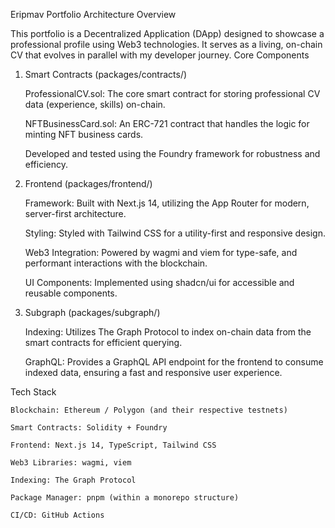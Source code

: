 Eripmav Portfolio Architecture
Overview

This portfolio is a Decentralized Application (DApp) designed to showcase a professional profile using Web3 technologies. It serves as a living, on-chain CV that evolves in parallel with my developer journey.
Core Components
1. Smart Contracts (packages/contracts/)

    ProfessionalCV.sol: The core smart contract for storing professional CV data (experience, skills) on-chain.

    NFTBusinessCard.sol: An ERC-721 contract that handles the logic for minting NFT business cards.

    Developed and tested using the Foundry framework for robustness and efficiency.

2. Frontend (packages/frontend/)

    Framework: Built with Next.js 14, utilizing the App Router for modern, server-first architecture.

    Styling: Styled with Tailwind CSS for a utility-first and responsive design.

    Web3 Integration: Powered by wagmi and viem for type-safe, and performant interactions with the blockchain.

    UI Components: Implemented using shadcn/ui for accessible and reusable components.

3. Subgraph (packages/subgraph/)

    Indexing: Utilizes The Graph Protocol to index on-chain data from the smart contracts for efficient querying.

    GraphQL: Provides a GraphQL API endpoint for the frontend to consume indexed data, ensuring a fast and responsive user experience.

Tech Stack

    Blockchain: Ethereum / Polygon (and their respective testnets)

    Smart Contracts: Solidity + Foundry

    Frontend: Next.js 14, TypeScript, Tailwind CSS

    Web3 Libraries: wagmi, viem

    Indexing: The Graph Protocol

    Package Manager: pnpm (within a monorepo structure)

    CI/CD: GitHub Actions
